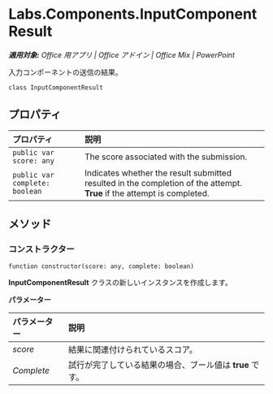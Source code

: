
# <a name="labs.components.inputcomponentresult"></a>Labs.Components.InputComponentResult

 _**適用対象:** Office 用アプリ | Office アドイン | Office Mix | PowerPoint_

入力コンポーネントの送信の結果。

```
class InputComponentResult
```


## <a name="properties"></a>プロパティ


|プロパティ|説明|
|:-----|:-----|
| `public var score: any`|The score associated with the submission.|
| `public var complete: boolean`|Indicates whether the result submitted resulted in the completion of the attempt.  **True** if the attempt is completed.|

## <a name="methods"></a>メソッド




### <a name="constructor"></a>コンストラクター

 `function constructor(score: any, complete: boolean)`

**InputComponentResult** クラスの新しいインスタンスを作成します。

 **パラメーター**


|パラメーター|説明|
|:-----|:-----|
| _score_|結果に関連付けられているスコア。|
| _Complete_|試行が完了している結果の場合、ブール値は **true** です。|
